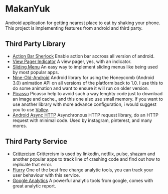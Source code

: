 MakanYuk
========

Android application for getting nearest place to eat by shaking your phone. This project is implementing features from android and third party.

Third Party Library
-------------------------
* [Action Bar Sherlock](http://www.actionbarsherlock..com/)
Enable action bar accross all version of android.
* [View Pager Indicator](http://www.viewpagerindicator.com/)
A view pager, yes, with an indicator.
* [Sliding Menu](http://github.com/jfeinstein10/SlidingMenu/)
An easy way to implement sliding menus like being used by most popular apps.
* [Nine-Old-Android](https://github.com/JakeWharton/NineOldAndroids/)
Android library for using the Honeycomb (Android 3.0) animation API on all versions of the platform back to 1.0. I use this to do some animation and want to ensure it will run on older version.
* [Picasso](http://www.square.github.io/picasso/)
Picasso help to avoid such a way lenghty code just to download an image and cache., and this one also use small memory. If you want to use another library with more advance configuration, i would suggest you to use [Volley](https://android.googlesource.com/platform/frameworks/volley/).
* [Android Async HTTP](http://loopj.com/android-async-http/)
Asynchronous HTTP request library, do an HTTP request with minimal code. Used by instagram, pinterest, and many mores.

Third Party Service
-------------------------
* [Crittercism](https://www.crittercism.com/)
Crittercism is used by linkedin, netflix, pulse, shazam and another popular apps to track line of crashing code and find out how to replicate that error.
* [Flurry](http://www.flurry.com/)
One of the best free charge analytic tools, you can track your user behaviour with this service.
* [Google Analytics](https://developers.google.com/analytics/)
A powerful analytic tools from google, comes with great analytic report.